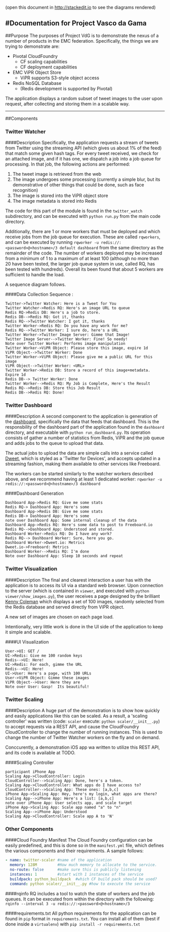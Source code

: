 (open this document in http://stackedit.io to see the diagrams rendered)

#Documentation for Project Vasco da Gama
---
##Purpose
The purposes of Project VdG is to demonstrate the nexus of a number of products in the EMC federation.  Specifically, the things we are trying to demonstrate are:

* Pivotal CloudFoundry
  * CF scaling capabilities
  * CF deployment capabilities
* EMC ViPR Object Store
  * ViPR supports S3-style object access
* Redis NoSQL Database
  * (Redis development is supported by Pivotal)

The application displays a random subset of tweet images to the user upon request, after collecting and storing them in a scalable way.

---
##Components
### Twitter Watcher
####Description
Specifically, the application requests a stream of tweets from Twitter using the streaming API (which gives us about 1% of the feed) that match some given hash tags.  For every tweet received, we check for an attached image, and if it has one, we dispatch a job into a job queue for processing.  In that job, the following actions are performed:

1. The tweet image is retrieved from the web
2. The image undergoes some processing (currently a simple blur, but its demonstrative of other things that could be done, such as face recognition)
3. The image is stored into the ViPR object store
4. The image metadata is stored into Redis

The code for this part of the module is found in the `twitter_watch` subdirectory, and can be executed with `python run.py` from the main code directory.  

Additionally, there are 1 or more workers that must be deployed and which receive jobs from the job queue for execution.  These are called `rqworkers`, and can be executed by running `rqworker -u redis://:<password>@<hostname>/3 default dashboard` from the same directory as the remainder of the code.  The number of workers deployed may be increased from a minimum of 1 to a maximum of at least 100 (although no more than 20 have been tested, the larger job queue system in use, called RQ, has been tested with hundreds).  Overall its been found that about 5 workers are sufficient to handle the load.

A sequence diagram follows.

####Data Collection Sequence :
```sequence
Twitter->Twitter Watcher: Here is a Tweet for You
Twitter Watcher->Redis RQ: Here's an image URL to queue
Redis RQ->Redis DB: Here's a job to store.
Redis DB-->Redis RQ: Got it, thanks
Redis RQ-->Twitter Watcher: I got it, thanks
Twitter Worker->Redis RQ: Do you have any work for me?
Redis RQ-->Twitter Worker: I sure do, here's a URL
Twitter Worker->Twitter Image Server: Gimme that Image!
Twitter Image Server-->Twitter Worker: Fine! So needy!
Note over Twitter Worker: Performs image manipulation
Twitter Worker->ViPR Object: Please store this image, expire 1d
ViPR Object-->Twitter Worker: Done
Twitter Worker->ViPR Object: Please give me a public URL for this image
ViPR Object-->Twitter Worker: <URL>
Twitter Worker->Redis DB: Store a record of this image+metadata. Expire 1d
Redis DB--> Twitter Worker: Done
Twitter Worker-->Redis RQ: My Job is Complete, Here's the Result
Redis RQ-->Redis DB: Store this Job Result
Redis DB-->Redis RQ: Done!
```

### Twitter Dashboard
####Description
A second component to the application is generation of the [dashboard](https://freeboard.io/board/kofu1K), specifically the data that feeds that dashboard.  This is the responsbility of the dashboard part of the application found in the `dashboard` directory, and executable with `python run_dashboard.py`.  Its operation consists of gather a number of statistics from Redis, ViPR and the job queue and adds jobs to the queue to upload that data.

The actual jobs to upload the data are simple calls into a service called [Dweet](http://dweet.io), which is styled as a 'Twitter for Devices', and accepts updated in a streaming fashion, making them available to other services like Freeboard.

The workers can be started similarly to the watcher workers described above, and we recommend having at least 1 dedicated worker: `rqworker -u redis://:<password>@<hostname>/3 dashboard`


####Dashboard Generation
```sequence
Dashboard App->Redis RQ: Give me some stats
Redis RQ-> Dashboard App: Here's some
Dashboard App->Redis DB: Give me some stats
Redis DB-> Dashboard App: Here's some
note over Dashboard App: Some internal cleanup of the data
Dashboard App->Redis RQ: Here's some data to post to Freeboard.io
Redis RQ-->Dashboard App: Understood and stored.
Dashboard Worker->Redis RQ: Do I have any work?
Redis RQ--> Dashboard Worker: Sure, here you go.
Dashboard Worker->Dweet.io: Metrics
Dweet.io->Freeboard: Metrics
Dashboard Worker-->Redis RQ: I'm done
Note over Dashboard App: Sleep 10 seconds and repeat
```

### Twitter Visualization
####Description
The final and clearest interaction a user has with the application is to access its UI via a standard web browser.   Upon connection to the server (which is contained in `viewer`, and executed with `python viewer/show_images.py`), the user receives a page designed by the brilliant [Kenny Coleman](http://kendrickcoleman.com) which displays a set of 100 images, randomly selected from the Redis database and served directly from ViPR object.

A new set of images are chosen on each page load.

Intentionally, very little work is done in the UI side of the application to keep it simple and scalable.

####UI Visualization
```sequence
User->UI: GET /
UI->Redis: Give me 100 random keys
Redis-->UI: Here!
UI->Redis: For each, gimme the URL
Redis-->UI: Here!
UI->User: Here's a page, with 100 URLs
User->ViPR Object: Gimme these images
ViPR Object-->User: Here they are
Note over User: Gasp!  Its beautiful!
```

### Twitter Scaling
####Description
A huge part of the demonstration is to show how quickly and easily applications like this can be scaled.  As a result, a 'scaling controller' was written (code: `scaler`  execute: `python scaler/__init__.py`) to accept requests via a REST API, and cause the CloudFoundry CloudController to change the number of running instances.  This is used to change the number of Twitter Watcher workers on the fly and on demand.  

Conccurently, a demonstration iOS app wa written to utilize this REST API, and its code is available at TODO.


####Scaling Controller
```sequence
participant iPhone App
Scaling App->CloudController: Login
CloudController-->Scaling App: Done, here's a token.
Scaling App->CloudController: What apps do I have access to?
CloudController-->Scaling App: These ones: [a,b,c]
iPhone App->Scaling App: Hey, here's my login, what apps are there?
Scaling App-->iPhone App: Here's a list: [a,b,c]
note over iPhone App: User selects app, and scale target
iPhone App->Scaling App: Scale app named "a" to "n"
Scaling App-->iPhone App: Understood
Scaling App->CloudController: Scale app A to 'N'
```

### Other Components
####Cloud Foundry Manifest
The Cloud Foundry configuration can be easily predefined, and this is done so in the `manifest.yml` file, which defines the various components and their requirements.  A sample follows:

```yaml
- name: twitter-scaler #name of the application
  memory: 128M         #How much memory to allocate to the service.
  no-route: false      #make sure this is publicly listening
  instances: 1         #start with 1 instances of the service
  buildpack: python_buildpack  #which CF build pack should be used?
  command: python scaler/__init__.py #how to execute the service
```

####rqinfo
RQ includes a tool to watch the state of workers and the job queues.  It can be executed from within the directory with the following: `rqinfo --interval 3 -u redis://:<password>@<hostname>/3`

####requirements.txt
All python requirements for the application can be found in `pip` format in `requirements.txt`.  You can install all of them (best if done inside a `virtualenv`) with `pip install -r requirements.txt`